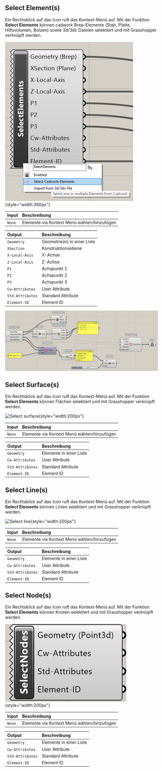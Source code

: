 ## Select Element(s)

Ein Rechtsklick auf das Icon ruft das Kontext-Menü auf. Mit der Funktion
**Select Elements** können cadwork Brep-Elemente (Stab, Platte, Hilfsvolumen,
Bolzen) sowie 3d/3dc Dateien selektiert und mit Grasshopper verknüpft werden.

![Select BREP](../img/select_brep.png "Select BREP"){style="width:360px"}

Input  | Beschreibung
:------|:-------------------------------------------
`None` | Elemente via Kontext Menü wählen/hinzufügen

Output           | Beschreibung
:----------------|:---------------------------
`Geometry`       | Geometrie(n) in einer Liste
`XSection`       | Konstruktionsebene
`X-Local-Axis`   | X-Achse
`Z-Local-Axis`   | Z-Achse
`P1`             | Achspunkt 1
`P2`             | Achspunkt 2
`P3`             | Achspunkt 3
`Cw-Attributes`  | User Attribute
`Std-Attributes` | Standard Attribute
`Element-ID`     | Element ID

![BREP](../img/brep.jpg "BREP")

## Select Surface(s)

Ein Rechtsklick auf das Icon ruft das Kontext-Menü auf. Mit der Funktion
**Select Elements** können Flächen selektiert und mit Grasshopper verknüpft
werden.

![Select surface](../img/selectSurface.jpg "Select surface"){style="width:200px"}

Input  | Beschreibung
:------|:-------------------------------------------
`None` | Elemente via Kontext Menü wählen/hinzufügen

Output           | Beschreibung
:----------------|:-----------------------
`Geometry`       | Elemente in einer Liste
`Cw-Attributes`  | User Attribute
`Std-Attributes` | Standard Attribute
`Element-ID`     | Element ID

## Select Line(s)

Ein Rechtsklick auf das Icon ruft das Kontext-Menü auf. Mit der Funktion
**Select Elements** können Linien selektiert und mit Grasshopper verknüpft
werden.

![Select line](../img/selectLine.jpg "Select line"){style="width:200px"}

Input  | Beschreibung
:------|:-------------------------------------------
`None` | Elemente via Kontext Menü wählen/hinzufügen

Output           | Beschreibung
:----------------|:-----------------------
`Geometry`       | Elemente in einer Liste
`Cw-Attributes`  | User Attribute
`Std-Attributes` | Standard Attribute
`Element-ID`     | Element ID

## Select Node(s)

Ein Rechtsklick auf das Icon ruft das Kontext-Menü auf. Mit der Funktion
**Select Elements** können Knoten selektiert und mit Grasshopper verknüpft
werden.

![Select node](../img/selectNode.png "Select node"){style="width:200px"}

Input  | Beschreibung
:------|:-------------------------------------------
`None` | Elemente via Kontext Menü wählen/hinzufügen

Output           | Beschreibung
:----------------|:-----------------------
`Geometry`       | Elemente in einer Liste
`Cw-Attributes`  | User Attribute
`Std-Attributes` | Standard Attribute
`Element-ID`     | Element ID
